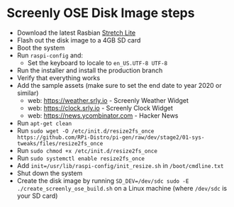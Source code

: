 # Screenly OSE Disk Image steps

 * Download the latest Rasbian [Stretch Lite](https://www.raspberrypi.org/downloads/raspbian/)
 * Flash out the disk image to a 4GB SD card
 * Boot the system
  * Run `raspi-config` and:
    * Set the keyboard to locale to `en_US.UTF-8 UTF-8`
  * Run the installer and install the production branch
  * Verify that everything works
  * Add the sample assets (make sure to set the end date to year 2020 or similar)
    * web: https://weather.srly.io - Screenly Weather Widget
    * web: https://clock.srly.io - Screenly Clock Widget
    * web: https://news.ycombinator.com - Hacker News
  * Run `apt-get clean`
  * Run `sudo wget -O /etc/init.d/resize2fs_once https://github.com/RPi-Distro/pi-gen/raw/dev/stage2/01-sys-tweaks/files/resize2fs_once`
  * Run `sudo chmod +x /etc/init.d/resize2fs_once`
  * Run `sudo systemctl enable resize2fs_once`
  * Add `init=/usr/lib/raspi-config/init_resize.sh` in `/boot/cmdline.txt`
  * Shut down the system
 * Create the disk image by running `SD_DEV=/dev/sdc sudo -E ./create_screenly_ose_build.sh` on a Linux machine (where `/dev/sdc` is your SD card)
